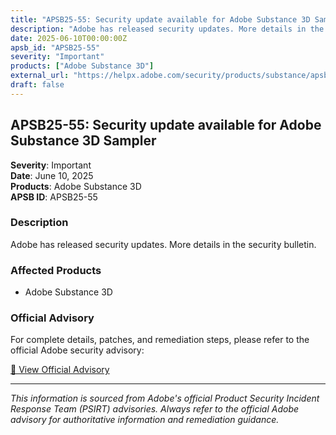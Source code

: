 ```yaml
---
title: "APSB25-55: Security update available for Adobe Substance 3D Sampler"
description: "Adobe has released security updates. More details in the security bulletin."
date: 2025-06-10T00:00:00Z
apsb_id: "APSB25-55"
severity: "Important"
products: ["Adobe Substance 3D"]
external_url: "https://helpx.adobe.com/security/products/substance/apsb25-55.html"
draft: false
---
```


## APSB25-55: Security update available for Adobe Substance 3D Sampler

**Severity**: Important  
**Date**: June 10, 2025  
**Products**: Adobe Substance 3D  
**APSB ID**: APSB25-55

### Description

Adobe has released security updates. More details in the security bulletin.

### Affected Products

- Adobe Substance 3D


### Official Advisory

For complete details, patches, and remediation steps, please refer to the official Adobe security advisory:

[🔗 View Official Advisory](https://helpx.adobe.com/security/products/substance/apsb25-55.html)

---

*This information is sourced from Adobe's official Product Security Incident Response Team (PSIRT) advisories. Always refer to the official Adobe advisory for authoritative information and remediation guidance.*
